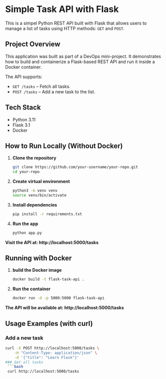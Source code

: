 #  Simple Task API with Flask

This is a simpel Python REST API built with Flask that allows users to manage a list of tasks using HTTP methods: `GET` and `POST`.

## Project Overview

This application was built as part of a DevOps mini-project. It demonstrates how to build and containerize a Flask-based REST API and run it inside a Docker container.

The API supports:
- `GET /tasks` – Fetch all tasks.
- `POST /tasks` – Add a new task to the list.

##  Tech Stack

- Python 3.11
- Flask 3.1
- Docker

##  How to Run Locally (Without Docker)

1. **Clone the repository**
   ```bash
   git clone https://github.com/your-username/your-repo.git
   cd your-repo

2. **Create virtual environment**
   ```bash
   python3 -m venv venv
   source venv/bin/activate

3. **Install dependencies**
   ```bash
   pip install -r requirements.txt

4. **Run the app**
   ```bash
   python app.py
   
**Visit the API at: http://localhost:5000/tasks**

## Running with Docker
1. **build the Docker image**
    ```bash
   docker build -t flask-task-api .

2. **Run the container**
    ```bash
    docker run -d -p 5000:5000 flask-task-api

**The API will be available at: http://localhost:5000/tasks**

## Usage Examples (with curl)
### Add a new task
 ```bash
curl -X POST http://localhost:5000/tasks \
     -H "Content-Type: application/json" \
     -d '{"title": "Learn Flask"}'
### Get all tasks
  ```bash
  curl http://localhost:5000/tasks





